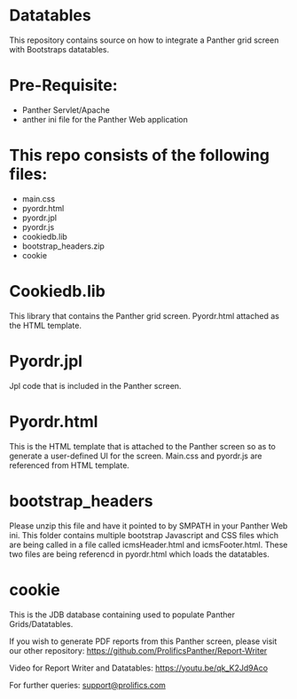 # Datatables
This repository contains source on how to integrate a Panther grid screen with Bootstraps datatables.

# Pre-Requisite:
  * Panther Servlet/Apache
  * anther ini file for the Panther Web application

# This repo consists of the following files:
  * main.css
  * pyordr.html
  * pyordr.jpl
  * pyordr.js
  * cookiedb.lib
  * bootstrap_headers.zip
  * cookie
  
# Cookiedb.lib
This library that contains the Panther grid screen. Pyordr.html attached as the HTML template.

# Pyordr.jpl
Jpl code that  is included in the Panther screen. 

# Pyordr.html
This is the HTML template that is attached to the Panther screen so as to generate a user-defined UI for the screen. Main.css and pyordr.js are referenced from HTML template.

# bootstrap_headers
Please unzip  this file  and have it pointed to by SMPATH in your Panther Web ini. This folder contains multiple bootstrap Javascript and CSS files which are being called in a file called icmsHeader.html and icmsFooter.html. These two files are being referencd in pyordr.html which loads the datatables.

# cookie
This is the JDB database containing  used to  populate Panther Grids/Datatables.

If you wish to generate PDF reports from this Panther screen, please visit our other repository: https://github.com/ProlificsPanther/Report-Writer

Video for Report Writer and Datatables: https://youtu.be/qk_K2Jd9Aco

For further queries: support@prolifics.com
